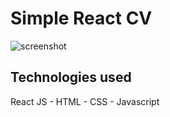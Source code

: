 # Simple React CV

![screenshot](https://user-images.githubusercontent.com/43136060/187554437-93946bcc-e912-4613-ad07-066b90b74cab.jpg)


## Technologies used
React JS - HTML - CSS - Javascript
